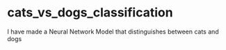# cats_vs_dogs_classification
I have made a Neural Network Model that distinguishes between cats and dogs
